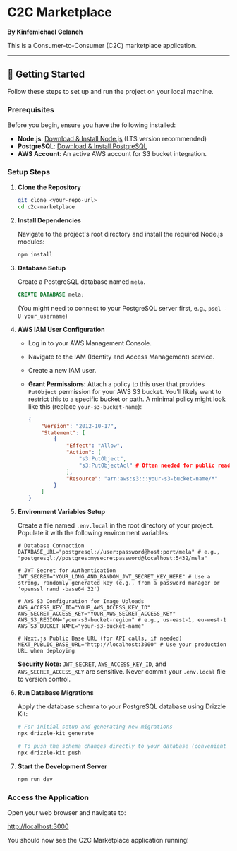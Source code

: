 # C2C Marketplace

**By Kinfemichael Gelaneh**

This is a Consumer-to-Consumer (C2C) marketplace application.

---

## 🚀 Getting Started

Follow these steps to set up and run the project on your local machine.

### Prerequisites

Before you begin, ensure you have the following installed:

* **Node.js**: [Download & Install Node.js](https://nodejs.org/en/download/) (LTS version recommended)
* **PostgreSQL**: [Download & Install PostgreSQL](https://www.postgresql.org/download/)
* **AWS Account**: An active AWS account for S3 bucket integration.

### Setup Steps

1.  **Clone the Repository**

    ```bash
    git clone <your-repo-url>
    cd c2c-marketplace
    ```

2.  **Install Dependencies**

    Navigate to the project's root directory and install the required Node.js modules:

    ```bash
    npm install
    ```

3.  **Database Setup**

    Create a PostgreSQL database named `mela`.

    ```sql
    CREATE DATABASE mela;
    ```
    (You might need to connect to your PostgreSQL server first, e.g., `psql -U your_username`)

4.  **AWS IAM User Configuration**

    * Log in to your AWS Management Console.
    * Navigate to the IAM (Identity and Access Management) service.
    * Create a new IAM user.
    * **Grant Permissions:** Attach a policy to this user that provides `PutObject` permission for your AWS S3 bucket. You'll likely want to restrict this to a specific bucket or path. A minimal policy might look like this (replace `your-s3-bucket-name`):

        ```json
        {
            "Version": "2012-10-17",
            "Statement": [
                {
                    "Effect": "Allow",
                    "Action": [
                        "s3:PutObject",
                        "s3:PutObjectAcl" # Often needed for public read access if applicable
                    ],
                    "Resource": "arn:aws:s3:::your-s3-bucket-name/*"
                }
            ]
        }
        ```

5.  **Environment Variables Setup**

    Create a file named `.env.local` in the root directory of your project. Populate it with the following environment variables:

    ```env
    # Database Connection
    DATABASE_URL="postgresql://user:password@host:port/mela" # e.g., "postgresql://postgres:mysecretpassword@localhost:5432/mela"

    # JWT Secret for Authentication
    JWT_SECRET="YOUR_LONG_AND_RANDOM_JWT_SECRET_KEY_HERE" # Use a strong, randomly generated key (e.g., from a password manager or 'openssl rand -base64 32')

    # AWS S3 Configuration for Image Uploads
    AWS_ACCESS_KEY_ID="YOUR_AWS_ACCESS_KEY_ID"
    AWS_SECRET_ACCESS_KEY="YOUR_AWS_SECRET_ACCESS_KEY"
    AWS_S3_REGION="your-s3-bucket-region" # e.g., us-east-1, eu-west-1
    AWS_S3_BUCKET_NAME="your-s3-bucket-name"

    # Next.js Public Base URL (for API calls, if needed)
    NEXT_PUBLIC_BASE_URL="http://localhost:3000" # Use your production URL when deploying
    ```
    **Security Note:** `JWT_SECRET`, `AWS_ACCESS_KEY_ID`, and `AWS_SECRET_ACCESS_KEY` are sensitive. Never commit your `.env.local` file to version control.

6.  **Run Database Migrations**

    Apply the database schema to your PostgreSQL database using Drizzle Kit:

    ```bash
    # For initial setup and generating new migrations
    npx drizzle-kit generate

    # To push the schema changes directly to your database (convenient for development)
    npx drizzle-kit push
    ```

7.  **Start the Development Server**

    ```bash
    npm run dev
    ```

### Access the Application

Open your web browser and navigate to:

[http://localhost:3000](http://localhost:3000)

You should now see the C2C Marketplace application running!